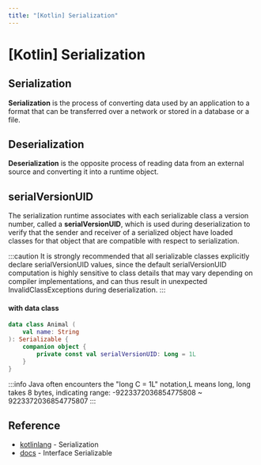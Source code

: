 ```yaml
---
title: "[Kotlin] Serialization"
---
```


# [Kotlin] Serialization

## Serialization

**Serialization** is the process of converting data used by an application to a format that can be transferred over a network or stored in a database or a file.

## Deserialization

**Deserialization** is the opposite process of reading data from an external source and converting it into a runtime object.

## serialVersionUID

The serialization runtime associates with each serializable class a version number, called a **serialVersionUID**, which is used during deserialization to verify that the sender and receiver of a serialized object have loaded classes for that object that are compatible with respect to serialization.

:::caution
It is strongly recommended that all serializable classes explicitly declare serialVersionUID values, since the default serialVersionUID computation is highly sensitive to class details that may vary depending on compiler implementations, and can thus result in unexpected InvalidClassExceptions during deserialization.
:::

#### with data class

```kotlin
data class Animal (
    val name: String
): Serializable {
    companion object {
        private const val serialVersionUID: Long = 1L
    }
}
```

:::info
Java often encounters the "long C = 1L" notation,L means long, long takes 8 bytes, indicating range: -9223372036854775808 ~ 9223372036854775807
:::

## Reference

+ [kotlinlang](https://kotlinlang.org/docs/serialization.html) - Serialization
+ [docs](https://docs.oracle.com/en/java/javase/11/docs/api/java.base/java/io/Serializable.html) - Interface Serializable
